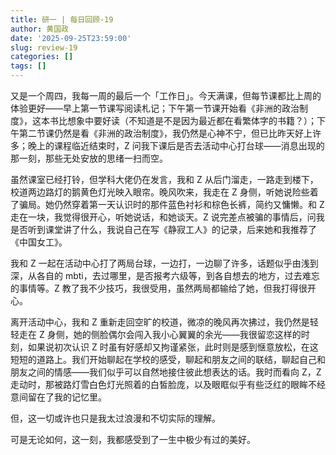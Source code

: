 ```yaml
---
title: 研一 | 每日回顾-19
author: 黄国政
date: '2025-09-25T23:59:00'
slug: review-19
categories: []
tags: []
---
```


又是一个周四，我每一周的最后一个「工作日」。今天满课，但每节课都比上周的体验更好——早上第一节课写阅读札记；下午第一节课开始看《非洲的政治制度》，这本书比想象中要好读（不知道是不是因为最近都在看繁体字的书籍？）；下午第二节课仍然是看《非洲的政治制度》，我仍然是心神不宁，但已比昨天好上许多；晚上的课程临近结束时，Z 问我下课后是否去活动中心打台球——消息出现的那一刻，那些无处安放的思绪一扫而空。

虽然课室已经打铃，但学科大佬仍在发言，我和 Z 从后门溜走，一路走到楼下，校道两边路灯的鹅黄色灯光映入眼帘。晚风吹来，我走在 Z 身侧，听她说险些着了骗局。她仍然穿着第一天认识时的那件蓝色衬衫和棕色长裤，简约又慵懒。和 Z 走在一块，我觉得很开心，听她说话，和她谈天。Z 说完差点被骗的事情后，问我是否听到课堂讲了什么，我说自己在写《静寂工人》的记录，后来她和我推荐了《中国女工》。

我和 Z 一起在活动中心打了两局台球，一边打，一边聊了许多，话题似乎由浅到深，从各自的 mbti，去过哪里，是否报考六级等，到各自想去的地方，过去难忘的事情等。Z 教了我不少技巧，我很受用，虽然两局都输给了她，但我打得很开心。

离开活动中心，我和 Z 重新走回空旷的校道，微凉的晚风再次拂过，我仍然是轻轻走在 Z 身侧，她的侧脸偶尔会闯入我小心翼翼的余光——我很留恋这样的时刻，如果说初次认识 Z 时虽有好感却又拘谨紧张，此时则是感到惬意放松，在这短短的道路上。我们开始聊起在学校的感受，聊起和朋友之间的联结，聊起自己和朋友之间的情感——我们似乎可以自然地接住彼此想表达的话。我时而看向 Z，Z 走动时，那被路灯雪白色灯光照着的白皙脸庞，以及眼眶似乎有些泛红的眼眸不经意间留在了我的记忆里。

但，这一切或许也只是我太过浪漫和不切实际的理解。

可是无论如何，这一刻，我都感受到了一生中极少有过的美好。
